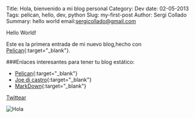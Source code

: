 Title: Hola, bienvenido a mi blog personal
Category: Dev
date:  02-05-2013
Tags: pelican, hello, dev, python
Slug: my-first-post
Author: Sergi Collado
Summary: hello world
email:sergicollado@gmail.com

Hello World!

Este es la primera entrada de mi nuevo blog,hecho con [Pelican](http://docs.getpelican.com){:target="_blank"}.

###Enlaces interesantes para tener tu blog estático:
* [Pelican](http://docs.getpelican.com){:target="_blank"}
* [Joe di castro](http://joedicastro.com/tag/pelican.html){:target="_blank"}
* [MarkDown](http://es.wikipedia.org/wiki/Markdown){:target="_blank"}


<a href="https://twitter.com/share" class="twitter-share-button" data-url="http://sergicollado.com/my-first-post.html" data-via="sergi_py" data-lang="es">Twittear</a>
<script>!function(d,s,id){var js,fjs=d.getElementsByTagName(s)[0],p=/^http:/.test(d.location)?'http':'https';if(!d.getElementById(id)){js=d.createElement(s);js.id=id;js.src=p+'://platform.twitter.com/widgets.js';fjs.parentNode.insertBefore(js,fjs);}}(document, 'script', 'twitter-wjs');</script>

![Hola](|filename|/images/cosmo.png)

